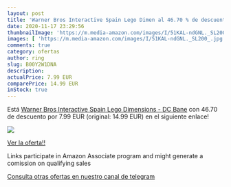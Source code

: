 ```yaml
---
layout: post
title: 'Warner Bros Interactive Spain Lego Dimen al 46.70 % de descuento'
date: 2020-11-17 23:29:56
thumbnailImage: 'https://m.media-amazon.com/images/I/51KAL-ndGNL._SL200_.jpg'
images: [ 'https://m.media-amazon.com/images/I/51KAL-ndGNL._SL200_.jpg' ]
comments: true
category: ofertas
author: ring
slug: B00Y2W1DNA
description:
actualPrice: 7.99 EUR
comparePrice: 14.99 EUR
inStock: true
---
```


Está [Warner Bros Interactive Spain Lego Dimensions - DC Bane](https://www.amazon.es/dp/B00Y2W1DNA/?tag=redken-21) con 46.70 de descuento por 7.99 EUR (original: 14.99 EUR) en el siguiente enlace!

[![](https://m.media-amazon.com/images/I/51KAL-ndGNL._SL200_.jpg)](https://www.amazon.es/dp/B00Y2W1DNA/?tag=redken-21)

[Ver la oferta!!](https://www.amazon.es/dp/B00Y2W1DNA/?tag=redken-21)

Links participate in Amazon Associate program and might generate a comission on qualifying sales

[Consulta otras ofertas en nuestro canal de telegram](https://t.me/s/ofertas25)
